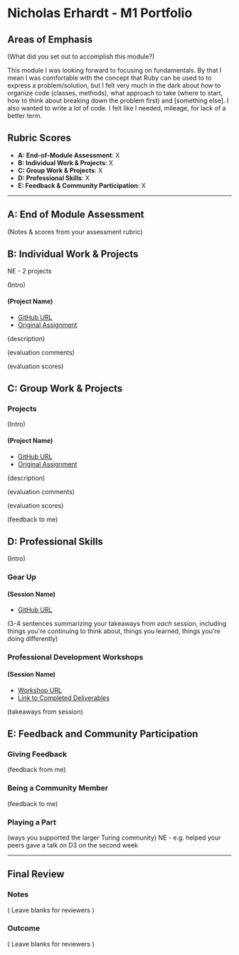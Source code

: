 # Nicholas Erhardt - M1 Portfolio

## Areas of Emphasis

(What did you set out to accomplish this module?)

This module I was looking forward to focusing on fundamentals.  By that I mean I was comfortable with the concept that Ruby can be used to to express a problem/solution, but I felt very much in the dark about *how* to organize code (classes, methods), what approach to take (where to start, how to think about breaking down the problem first) and [something else].  I also wanted to write a *lot* of code.  I felt like I needed, mileage, for lack of a better term.  

## Rubric Scores

* **A: End-of-Module Assessment**: X
* **B: Individual Work & Projects**: X
* **C: Group Work & Projects**: X
* **D: Professional Skills**: X
* **E: Feedback & Community Participation**: X

-----------------------

## A: End of Module Assessment

(Notes & scores from your assessment rubric)


## B: Individual Work & Projects
NE - 2 projects

(Intro)

#### (Project Name)

* [GitHub URL]()
* [Original Assignment]()

(description)

(evaluation comments)

(evaluation scores)

## C: Group Work & Projects

### Projects

(Intro)

#### (Project Name)

* [GitHub URL]()
* [Original Assignment]()

(description)

(evaluation comments)

(evaluation scores)

(feedback to me)

## D: Professional Skills
(Intro)

### Gear Up
#### (Session Name)

* [GitHub URL]()

(3-4 sentences summarizing your takeaways from _each_ session, including things you're continuing to think about, things you learned, things you're doing differently)


### Professional Development Workshops
#### (Session Name)

* [Workshop URL]()
* [Link to Completed Deliverables]()

(takeaways from session)

## E: Feedback and Community Participation

### Giving Feedback

(feedback from me)

### Being a Community Member

(feedback to me)

### Playing a Part

(ways you supported the larger Turing community)
NE - e.g. helped your peers
gave a talk on D3 on the second week

------------------

## Final Review

### Notes

( Leave blanks for reviewers )

### Outcome

( Leave blanks for reviewers )

